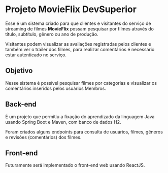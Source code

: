 # Projeto MovieFlix DevSuperior

Esse é um sistema criado para que clientes e visitantes do serviço de streaming de filmes **MovieFlix** possam pesquisar por filmes através do título, subtítulo, gênero ou ano de produção.

Visitantes podem visualizar as avaliações registradas pelos clientes e também ver o trailer dos filmes, para realizar comentários é necessário estar autenticado no serviço.

## Objetivo
Nesse sistema é possível pesquisar filmes por categorias e visualizar os comentários inseridos pelos usuários Membros.

## Back-end
É um projeto que permitiu a fixação do aprendizado da linguagem Java usando Spring Boot e Maven, com banco de dados H2.

Foram criados alguns endpoints para consulta de usuários, filmes, gêneros e revisões (comentários) dos filmes.

## Front-end
Futuramente será implementado o front-end web usando ReactJS.
